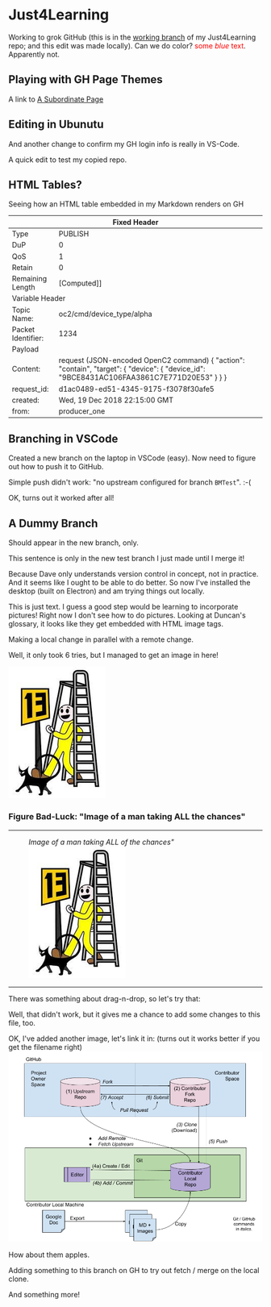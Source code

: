 # Just4Learning

Working to grok GitHub (this is in the <u>working branch</u> of my Just4Learning repo; and this edit was made locally). Can we do color?  <span style="color:red">some *blue* text</span>.  Apparently not.

## Playing with GH Page Themes

A link to [A Subordinate Page](NewPage.md)

## Editing in Ubunutu

And another change to confirm my GH login info is really in VS-Code.

A quick edit to test my copied repo.

## HTML Tables?

Seeing how an HTML table embedded in my Markdown renders on
GH


<table>
<thead>
  <tr>
    <th colspan="2">Fixed Header</th>
  </tr>
</thead>
<tbody>
  <tr>
    <td>Type</td>
    <td>PUBLISH</td>
  </tr>
  <tr>
    <td>DuP</td>
    <td>0</td>
  </tr>
  <tr>
    <td>QoS</td>
    <td>1</td>
  </tr>
  <tr>
    <td>Retain</td>
    <td>0</td>
  </tr>
  <tr>
    <td> Remaining Length</td>
    <td>[Computed]]</td>
  </tr>
  <tr>
    <td colspan="2">Variable Header</td>
  </tr>
  <tr>
    <td>Topic Name: </td>
    <td>oc2/cmd/device_type/alpha</td>
  </tr>
  <tr>
    <td>Packet Identifier: </td>
    <td>1234</td>
  </tr>
<tr>
    <td colspan="2">Payload</td>
  </tr>
  <tr>
    <td>Content:</td>
    <td>request (JSON-encoded OpenC2 command)
{
    "action": "contain",
    "target": {
        "device": {
            "device_id": "9BCE8431AC106FAA3861C7E771D20E53"
        }
    }
}</td>
  </tr>
  <tr>
    <td>request_id: </td>
    <td>d1ac0489-ed51-4345-9175-f3078f30afe5</td>
  </tr>
  <tr>
    <td>created: </td>
    <td>Wed, 19 Dec 2018 22:15:00 GMT</td>
  </tr>
  <tr>
    <td>from: </td>
    <td>producer_one</td>
  </tr>
</tbody>
</table>


## Branching in VSCode

Created a new branch on the laptop in VSCode (easy).  Now need to figure out how to push it to GitHub.

Simple push didn't work: "no upstream configured for branch `BMTest`".  :-(

OK, turns out it worked after all!

## A Dummy Branch

Should appear in the new branch, only.

This sentence is only in the new test branch I just made until I merge it!

Because Dave only understands version control in concept, not in practice. And it seems like I ought to be able to do better. So now I've installed the desktop (built on Electron) and am trying things out locally.

This is just text. I guess a good step would be learning to incorporate pictures!  Right now I don't see how to do pictures. Looking at Duncan's glossary, it looks like they get embedded with HTML image tags. 

Making a local change in parallel with a remote change.

Well, it only took 6 tries, but I managed to get an image in here!

![All the Bad Luck](/images/All-the-bad-luck.jpg)
<figcaption>

### Figure Bad-Luck: "Image of a man taking ALL the chances"

</figcaption>

---

<figure>
  <figcaption><em>Image of a man taking ALL of the chances"</em></figcaption>
  <img src="/images/All-the-bad-luck.jpg"">
</figure>

---

There was something about drag-n-drop, so let's try that:

Well, that didn't work, but it gives me a chance to add some changes to this file, too.

OK, I've added another image, let's link it in: 
(turns out it works better if you get the filename right)
![Gitting It Done](/images/Gitting-It-Done.png)

How about them apples.

Adding something to this branch on GH to try out fetch / merge on the local clone.

And something more!
